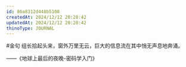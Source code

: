 ```yaml
---
id: 86a8312d448b5108
createdAt: 2024/12/12 20:28:42
updatedAt: 2024/12/12 20:28:42
thinoType: JOURNAL
---
```

#金句 组长拾起头来，窗外万里无云，巨大的信息流在其中悄无声息地奔涌。

——《地球上最后的夜晚-密码学入门》